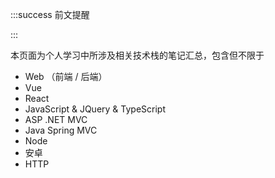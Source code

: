 :::success 前文提醒



::: 



本页面为个人学习中所涉及相关技术栈的笔记汇总，包含但不限于

- Web （前端 / 后端）
- Vue
- React
- JavaScript & JQuery & TypeScript
- ASP .NET MVC
- Java Spring MVC
- Node
- 安卓
- HTTP
